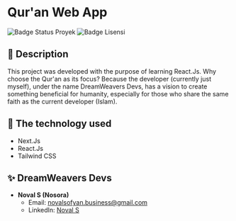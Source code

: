 # Qur'an Web App

![Badge Status Proyek](https://img.shields.io/badge/Status-Incomplete-orange?style=flat-square)
![Badge Lisensi](https://img.shields.io/badge/License-MIT-green?style=flat-square)

## 📖 Description

This project was developed with the purpose of learning React.Js. Why choose the Qur'an as its focus? Because the developer (currently just myself), under the name DreamWeavers Devs, has a vision to create something beneficial for humanity, especially for those who share the same faith as the current developer (Islam).

## 🚀 The technology used

- Next.Js
- React.Js
- Tailwind CSS

## ✨ DreamWeavers Devs

- **Noval S (Nosora)**
  - Email: [novalsofyan.business@gmail.com](mailto:novalsofyan.business@gmail.com)
  - LinkedIn: [Noval S](https://www.linkedin.com/in/novalsofyan/)
